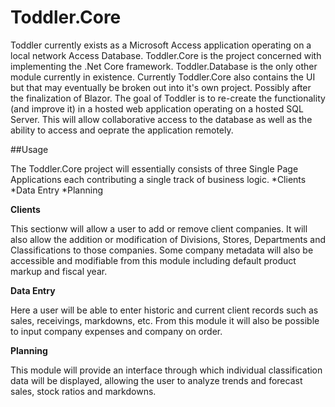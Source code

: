 ﻿Toddler.Core
===============

Toddler currently exists as a Microsoft Access application operating on a local network Access Database.
Toddler.Core is the project concerned with implementing the .Net Core framework.  Toddler.Database is the only other module currently
in existence.  Currently Toddler.Core also contains the UI but that may eventually be broken out into it's own project.
Possibly after the finalization of Blazor.  The goal of Toddler is to re-create the functionality (and improve it) in a hosted
web application operating on a hosted SQL Server.  This will allow collaborative access to the database as well as the ability
to access and oeprate the application remotely.

##Usage

The Toddler.Core project will essentially consists of three Single Page Applications each contributing a single track of business logic.
	*Clients
	*Data Entry
	*Planning

**Clients**

This sectionw will allow a user to add or remove client companies.  It will also allow the addition or modification
of Divisions, Stores, Departments and Classifications to those companies.  Some company metadata will also
be accessible and modifiable from this module including default product markup and fiscal year.

**Data Entry**

Here a user will be able to enter historic and current client records such as sales, receivings, markdowns, etc.  From
this module it will also be possible to input company expenses and company on order.

**Planning**

This module will provide an interface through which individual classification data will be displayed, allowing the user
to analyze trends and forecast sales, stock ratios and markdowns.
